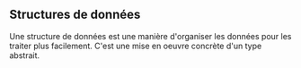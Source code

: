 ## Structures de données

Une structure de données est une manière d'organiser les données pour les traiter plus facilement. C'est une mise en oeuvre
concrète d'un type abstrait.

